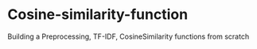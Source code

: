 # Cosine-similarity-function
Building a Preprocessing, TF-IDF, CosineSimilarity functions from scratch
